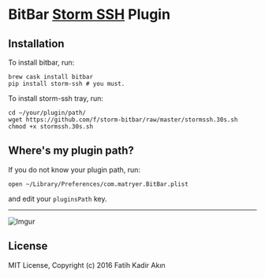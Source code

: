 # BitBar [Storm SSH](http://github.com/emre/storm) Plugin

## Installation

To install bitbar, run:
```
brew cask install bitbar
pip install storm-ssh # you must.
```

To install storm-ssh tray, run:
```
cd ~/your/plugin/path/
wget https://github.com/f/storm-bitbar/raw/master/stormssh.30s.sh
chmod +x stormssh.30s.sh
```

## Where's my plugin path?

If you do not know your plugin path, run:

```
open ~/Library/Preferences/com.matryer.BitBar.plist
```

and edit your `pluginsPath` key.

---

![Imgur](http://i.imgur.com/G5h9qKO.png)

## License

MIT License, Copyright (c) 2016 Fatih Kadir Akın
